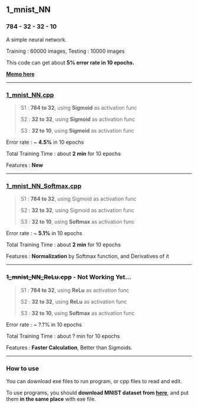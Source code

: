 ## 1_mnist_NN

### 784 - 32 - 32 - 10

A simple neural network.

Training : 60000 images, Testing : 10000 images 

This code can get about **5% error rate in 10 epochs.**

**[Memo here](memo.md)**

---

### [1_mnist_NN.cpp](1_mnist_NN.cpp)

> S1 : **784 to 32**, using **Sigmoid** as activation func
>
> S2 : **32 to 32**, using **Sigmoid** as activation func
>
> S3 : **32 to 10**, using **Sigmoid** as activation func

Error rate : ~ **4.5%** in 10 epochs

Total Training Time : about **2 min** for 10 epochs

Features : **New**

---

### [1_mnist_NN_Softmax.cpp](1_mnist_NN_Softmax.cpp)

> S1 : **784 to 32**, using Sigmoid as activation func
>
> S2 : **32 to 32**, using Sigmoid as activation func
>
> S3 : **32 to 10**, using **Softmax** as activation func

Error rate : ~ **5.1%** in 10 epochs

Total Training Time : about **2 min** for 10 epochs

Features : **Normalization** by Softmax function, and Derivatives of it

---

### ~~1_mnist_NN_ReLu.cpp~~ - Not Working Yet...

> S1 : **784 to 32**, using **ReLu** as activation func
>
> S2 : **32 to 32**, using **ReLu** as activation func
>
> S3 : **32 to 10**, using **Softmax** as activation func

Error rate : ~ ?.?% in 10 epochs

Total Training Time : about ? min for 10 epochs

Features : **Faster Calculation**, Better than Sigmoids.

---

### How to use

You can download exe files to run program, or cpp files to read and edit.

To use programs, you should **download MNIST dataset from [here](http://yann.lecun.com/exdb/mnist/)**, and put them **in the same place** with exe file.
